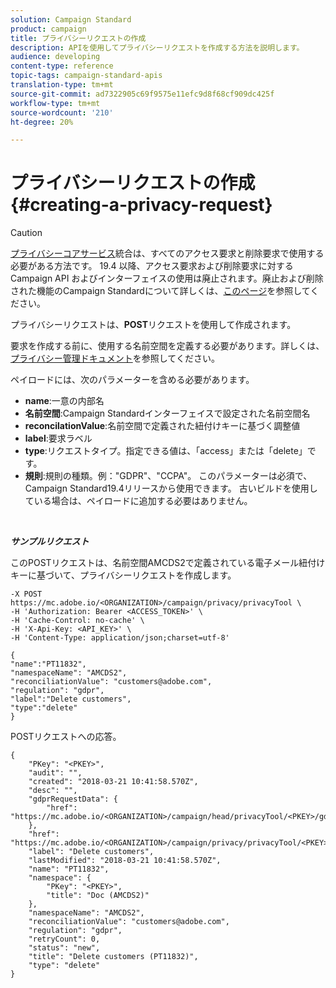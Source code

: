 ```yaml
---
solution: Campaign Standard
product: campaign
title: プライバシーリクエストの作成
description: APIを使用してプライバシーリクエストを作成する方法を説明します。
audience: developing
content-type: reference
topic-tags: campaign-standard-apis
translation-type: tm+mt
source-git-commit: ad7322905c69f9575e11efc9d8f68cf909dc425f
workflow-type: tm+mt
source-wordcount: '210'
ht-degree: 20%

---
```



# プライバシーリクエストの作成 {#creating-a-privacy-request}

>[!CAUTION]
>
>[プライバシーコアサービス](https://adobe.io/apis/cloudplatform/gdpr.html)統合は、すべてのアクセス要求と削除要求で使用する必要がある方法です。 19.4 以降、アクセス要求および削除要求に対する Campaign API およびインターフェイスの使用は廃止されます。廃止および削除された機能のCampaign Standardについて詳しくは、[このページ](../../rn/using/deprecated-features.md)を参照してください。

プライバシーリクエストは、**POST**&#x200B;リクエストを使用して作成されます。

 要求を作成する前に、使用する名前空間を定義する必要があります。詳しくは、[プライバシー管理ドキュメント](https://helpx.adobe.com/jp/campaign/kb/acs-privacy.html#ManagingPrivacyRequests)を参照してください。

ペイロードには、次のパラメーターを含める必要があります。

* **name**:一意の内部名
* **名前空間**:Campaign Standardインターフェイスで設定された名前空間名
* **reconcilationValue**:名前空間で定義された紐付けキーに基づく調整値
* **label**:要求ラベル
* **type**:リクエストタイプ。指定できる値は、「access」または「delete」です。
* **規則**:規則の種類。例：&quot;GDPR&quot;、&quot;CCPA&quot;。 このパラメーターは必須で、Campaign Standard19.4リリースから使用できます。 古いビルドを使用している場合は、ペイロードに追加する必要はありません。

<br/>

***サンプルリクエスト***

このPOSTリクエストは、名前空間AMCDS2で定義されている電子メール紐付けキーに基づいて、プライバシーリクエストを作成します。

```
-X POST https://mc.adobe.io/<ORGANIZATION>/campaign/privacy/privacyTool \
-H 'Authorization: Bearer <ACCESS_TOKEN>' \
-H 'Cache-Control: no-cache' \
-H 'X-Api-Key: <API_KEY>' \
-H 'Content-Type: application/json;charset=utf-8'

{
"name":"PT11832",
"namespaceName": "AMCDS2",
"reconciliationValue": "customers@adobe.com",
"regulation": "gdpr",
"label":"Delete customers",
"type":"delete"
}
```

POSTリクエストへの応答。

```
{
    "PKey": "<PKEY>",
    "audit": "",
    "created": "2018-03-21 10:41:58.570Z",
    "desc": "",
    "gdprRequestData": {
        "href": "https://mc.adobe.io/<ORGANIZATION>/campaign/head/privacyTool/<PKEY>/gdprRequestData/"
    },
    "href": "https://mc.adobe.io/<ORGANIZATION>/campaign/privacy/privacyTool/<PKEY>",
    "label": "Delete customers",
    "lastModified": "2018-03-21 10:41:58.570Z",
    "name": "PT11832",
    "namespace": {
        "PKey": "<PKEY>",
        "title": "Doc (AMCDS2)"
    },
    "namespaceName": "AMCDS2",
    "reconciliationValue": "customers@adobe.com",
    "regulation": "gdpr",
    "retryCount": 0,
    "status": "new",
    "title": "Delete customers (PT11832)",
    "type": "delete"
}
```
